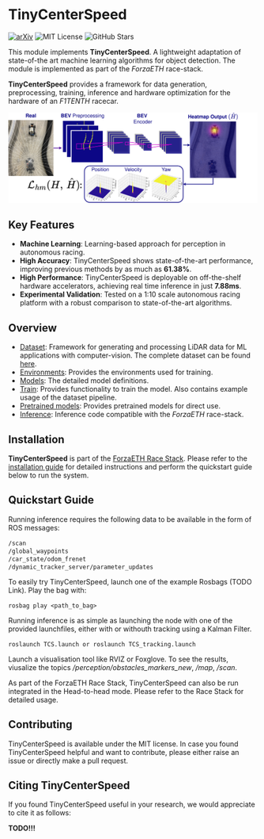 # TinyCenterSpeed
[![arXiv](https://img.shields.io/badge/arXiv-xxxx.xxxxx-b31b1b.svg)](https://arxiv.org/abs/xxxx.xxxxx)
![MIT License](https://img.shields.io/badge/license-MIT-blue.svg)
![GitHub Stars](https://img.shields.io/github/stars/username/repo.svg?style=social)


This module implements __TinyCenterSpeed__. A lightweight adaptation of state-of-the art machine learning algorithms for object detection. The module is implemented as part of the *ForzaETH* race-stack. 

__TinyCenterSpeed__ provides a framework for data generation, preprocessing, training, inference and hardware optimization for the hardware of an *F1TENTH* racecar.

<img src="./images/imageabstract.png"> 

## Key Features
- __Machine Learning__: Learning-based approach for perception in autonomous racing.
- __High Accuracy__: TinyCenterSpeed shows state-of-the-art performance, improving previous methods by as much as __61.38%__.
- __High Performance__: TinyCenterSpeed is deployable on off-the-shelf hardware accelerators, achieving real time inference in just __7.88ms__.
- __Experimental Validation__: Tested on a 1:10 scale autonomous racing platform with a robust comparison to state-of-the-art algorithms.

## Overview
* [Dataset](./dataset/): Framework for generating and processing LiDAR data for ML applications with computer-vision. The complete dataset can be found [here](./dataset/data/CenterSpeedDataset/).
* [Environments](./environments/): Provides the environments used for training.
* [Models](./src/models/): The detailed model definitions.
* [Train](./src/train/): Provides functionality to train the model. Also contains example usage of the dataset pipeline.
* [Pretrained models](./src/trained_models/): Provides pretrained models for direct use.
* [Inference](./src/): Inference code compatible with the *ForzaETH* race-stack.

## Installation
__TinyCenterSpeed__ is part of the [ForzaETH Race Stack](https://github.com/ForzaETH/race_stack). Please refer to the [installation guide](https://github.com/ForzaETH/race_stack/blob/main/INSTALLATION.md) for detailed instructions and perform the quickstart guide below to run the system.

## Quickstart Guide

Running inference requires the following data to be available in the form of ROS messages:

```
/scan
/global_waypoints
/car_state/odom_frenet
/dynamic_tracker_server/parameter_updates
```
To easily try TinyCenterSpeed, launch one of the example Rosbags (TODO Link).
Play the bag with:

```
rosbag play <path_to_bag>
```

Running inference is as simple as launching the node with one of the provided launchfiles, either with or withouth tracking using a Kalman Filter.
```
roslaunch TCS.launch or roslaunch TCS_tracking.launch
```
Launch a visualisation tool like RVIZ or Foxglove. To see the results, viusalize the topics */perception/obstacles_markers_new*, */map*, */scan*.

As part of the ForzaETH Race Stack, TinyCenterSpeed can also be run integrated in the Head-to-head mode.
Please refer to the Race Stack for detailed usage. 

## Contributing
TinyCenterSpeed is available under the MIT license.
In case you found TinyCenterSpeed helpful and want to contribute, please either raise an issue or directly make a pull request.

## Citing TinyCenterSpeed
If you found TinyCenterSpeed useful in your research, we would appreciate to cite it as follows:

__TODO!!!__
